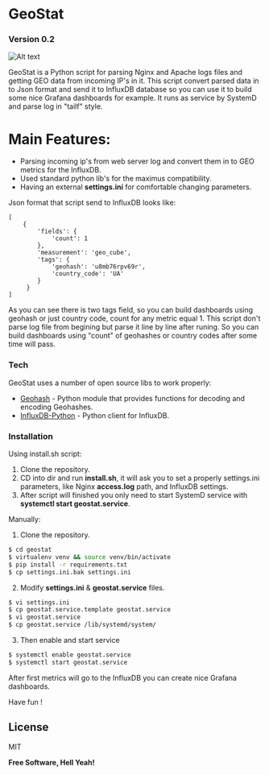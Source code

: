 # GeoStat
### Version 0.2
![Alt text](https://github.com/ratibor78/geostat/blob/master/geostat.png?raw=true "Grafana dashboard example")


GeoStat is a Python script for parsing Nginx and Apache logs files and getting GEO data from incoming IP's in it. This script convert parsed data in to Json format and send it to InfluxDB database so you can use it to build some nice Grafana dashboards for example. It runs as service by SystemD and parse log in "tailf" style.
# Main Features:

  - Parsing incoming ip's from web server log and convert them in to GEO metrics for   the InfluxDB.
  - Used standard python lib's for the maximus compatibility.
  - Having an external **settings.ini** for comfortable changing parameters.
  
Json format that script send to InfluxDB looks like: 
```
[
    {
        'fields': {
            'count': 1
        },
        'measurement': 'geo_cube',
        'tags': {
            'geohash': 'u8mb76rpv69r',
            'country_code': 'UA'
        }
     }
]
```
As you can see there is two tags field, so you can build dashboards using geohash or just country code, count for any metric equal 1. This script don't parse log file from begining but parse it line by line after runing. So you can build dashboards using "count" of geohashes or country codes after some time will pass. 

### Tech

GeoStat uses a number of open source libs to work properly:

* [Geohash](https://github.com/vinsci/geohash) - Python module that provides functions for decoding and encoding Geohashes.
* [InfluxDB-Python](https://github.com/influxdata/influxdb-python) - Python client for InfluxDB.


### Installation
Using install.sh script:
1) Clone the repository.
2) CD into dir and run **install.sh**, it will ask you to set a properly settings.ini parameters, like Nginx **access.log** path, and InfluxDB settings.  
3) After script will finished you only need to start SystemD service with **systemctl start geostat.service**.

Manually:
1) Clone the repository.
```sh
$ cd geostat
$ virtualenv venv && source venv/bin/activate
$ pip install -r requirements.txt
$ cp settings.ini.bak settings.ini
```
2) Modify **settings.ini** & **geostat.service** files.
```sh
$ vi settings.ini
$ cp geostat.service.template geostat.service
$ vi geostat.service
$ cp geostat.service /lib/systemd/system/
```
3) Then enable and start service
```sh
$ systemctl enable geostat.service
$ systemctl start geostat.service
```

After first metrics will go to the InfluxDB you can create nice Grafana dashboards.

Have fun !

License
----

MIT

**Free Software, Hell Yeah!**
